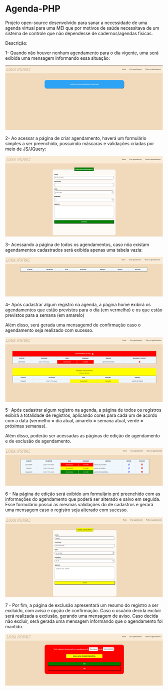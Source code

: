 # Agenda-PHP
 Projeto open-source  desenvolvido para sanar a necessidade de uma agenda virtual para uma MEI  que por motivos de saúde necessitava de um sistema de controle que não dependesse de cadernos/agendas físicas. 

Descrição:

 1- Quando não houver nenhum agendamento para o dia vigente, uma será exibida uma mensagem informando essa situação:

![Aviso sobre ausências de agendamento para o dia](imagens/imagem-01.png)

2- Ao acessar a página de criar agendamento, haverá um formulário simples a ser preenchido, possuindo máscaras e validações criadas por meio de JS/JQuery:

![Formulário para a criação de agendamentos](imagens/imagem-02.png)

3- Acessando a página de todos os agendamentos, caso nõa existam agendamentos cadastrados será exibida apenas uma tabela vazia:

![Tabela de todos os agendamentos vazia](imagens/imagem-03.png)

4- Após cadastrar algum registro na agenda, a página home exibirá os agendamentos que estão previstos para o dia (em vermelho) e os que estão previstos para a semana (em amarelo)

Além disso, será gerada uma mensagemd de confirmação caso o agendamento seja realizado com sucesso.

![Agendamentos do dia ou da semana na home](imagens/imagem-04.png)


5- Após cadastrar algum registro na agenda, a página de todos os registros exibirá a totalidade de registros, aplicando cores para cada um de acordo com a data (vermelho = dia atual, amarelo = semana atual, verde = próximas semanas). 

Além disso, poderão ser acessadas as páginas de edição de agendamento e de exclusão de agendamento.

![Página de todos os registros com coloração e opções de edição ou exclusão](imagens/imagem-05.png)

6 - Na página de edição será exibido um formulário pré preenchido com as informações do agendamento que poderá ser alterado e salvo em seguida. Esse formulário possui as mesmas validações do de cadastros e gerará uma mensagem caso o registro seja alterado com sucesso. 


![Página de edição](imagens/imagem-07.png)

7 - Por fim, a página de exclusão apresentará um resumo do registro a ser excluído, com aviso e opção de confirmação. Caso o usuário decida excluir será realizada a exclusão, gerando uma mensagem de aviso. Caso decida não excluir, será gerada uma mensagem informando que o agendamento foi mantido. 

![Página de edição](imagens/imagem-06.png)

